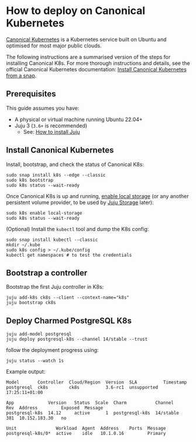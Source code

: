 # How to deploy on Canonical Kubernetes

[Canonical Kubernetes](https://ubuntu.com/kubernetes) is a Kubernetes service built on Ubuntu and optimised for most major public clouds. 

The following instructions are a summarised version of the steps for installing Canonical K8s. For more thorough instructions and details, see the official Canonical Kubernetes documentation: [Install Canonical Kubernetes from a snap](https://documentation.ubuntu.com/canonical-kubernetes/latest/src/snap/howto/install/snap/).

## Prerequisites

This guide assumes you have:

* A physical or virtual machine running Ubuntu 22.04+
* Juju 3 (`3.6+` is recommended)
  * See: [How to install Juju](https://documentation.ubuntu.com/juju/3.6/howto/manage-juju/#install-juju)

## Install Canonical Kubernetes

Install, bootstrap, and check the status of Canonical K8s:

```text
sudo snap install k8s --edge --classic
sudo k8s bootstrap
sudo k8s status --wait-ready
```

Once Canonical K8s is up and running, [enable local storage](https://documentation.ubuntu.com/canonical-kubernetes/latest/snap/tutorial/getting-started/#enable-local-storage) (or any another persistent volume provider, to be used by [Juju Storage](https://juju.is/docs/juju/storage) later):
```text
sudo k8s enable local-storage
sudo k8s status --wait-ready
```

(Optional) Install the `kubectl` tool and dump the K8s config:
```text
sudo snap install kubectl --classic
mkdir ~/.kube
sudo k8s config > ~/.kube/config
kubectl get namespaces # to test the credentials
```

## Bootstrap a controller

Bootstrap the first Juju controller in K8s:

```text
juju add-k8s ck8s --client --context-name="k8s"
juju bootstrap ck8s
```

## Deploy Charmed PostgreSQL K8s

```text
juju add-model postgresql
juju deploy postgresql-k8s --channel 14/stable --trust
```

follow the deployment progress using:
```text
juju status --watch 1s
```

Example output:
```text
Model       Controller  Cloud/Region  Version  SLA          Timestamp
postgresql  ck8s        ck8s          3.6-rc1  unsupported  17:25:11+01:00

App             Version   Status  Scale  Charm           Channel     Rev  Address         Exposed  Message
postgresql-k8s  14.12     active      1  postgresql-k8s  14/stable   381  10.152.183.30   no       

Unit               Workload  Agent  Address    Ports  Message
postgresql-k8s/0*  active    idle   10.1.0.16         Primary
```

